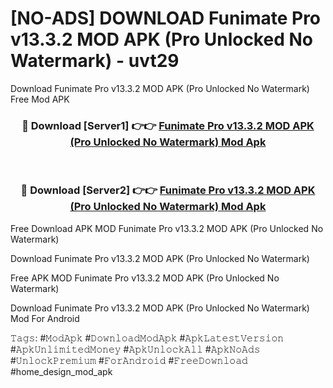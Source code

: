 # [NO-ADS] DOWNLOAD Funimate Pro v13.3.2 MOD APK (Pro Unlocked No Watermark) - uvt29
Download Funimate Pro v13.3.2 MOD APK (Pro Unlocked No Watermark) Free Mod APK

<div align="center">
<h3>🔴 Download [Server1] 👉👉 <a href="https://apk-comot.site?title=Funimate_Pro_v13.3.2_MOD_APK_(Pro_Unlocked_No_Watermark)">Funimate Pro v13.3.2 MOD APK (Pro Unlocked No Watermark) Mod Apk</a></h3><br>

<h3>🔴 Download [Server2] 👉👉 <a href="https://apk-comot.site?title=Funimate_Pro_v13.3.2_MOD_APK_(Pro_Unlocked_No_Watermark)">Funimate Pro v13.3.2 MOD APK (Pro Unlocked No Watermark) Mod Apk</a></h3>
</div>


Free Download APK MOD Funimate Pro v13.3.2 MOD APK (Pro Unlocked No Watermark)

Download Funimate Pro v13.3.2 MOD APK (Pro Unlocked No Watermark) 

Free APK MOD Funimate Pro v13.3.2 MOD APK (Pro Unlocked No Watermark) 

Download Funimate Pro v13.3.2 MOD APK (Pro Unlocked No Watermark) Mod For Android

𝚃𝚊𝚐𝚜: #𝙼𝚘𝚍𝙰𝚙𝚔 #𝙳𝚘𝚠𝚗𝚕𝚘𝚊𝚍𝙼𝚘𝚍𝙰𝚙𝚔 #𝙰𝚙𝚔𝙻𝚊𝚝𝚎𝚜𝚝𝚅𝚎𝚛𝚜𝚒𝚘𝚗 #𝙰𝚙𝚔𝚄𝚗𝚕𝚒𝚖𝚒𝚝𝚎𝚍𝙼𝚘𝚗𝚎𝚢 #𝙰𝚙𝚔𝚄𝚗𝚕𝚘𝚌𝚔𝙰𝚕𝚕 #𝙰𝚙𝚔𝙽𝚘𝙰𝚍𝚜 #𝚄𝚗𝚕𝚘𝚌𝚔𝙿𝚛𝚎𝚖𝚒𝚞𝚖 #𝙵𝚘𝚛𝙰𝚗𝚍𝚛𝚘𝚒𝚍 #𝙵𝚛𝚎𝚎𝙳𝚘𝚠𝚗𝚕𝚘𝚊𝚍 #home_design_mod_apk